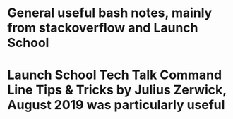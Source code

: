 # General useful bash notes, mainly from stackoverflow and Launch School

# Launch School Tech Talk Command Line Tips & Tricks by Julius Zerwick, August 2019 was particularly useful

